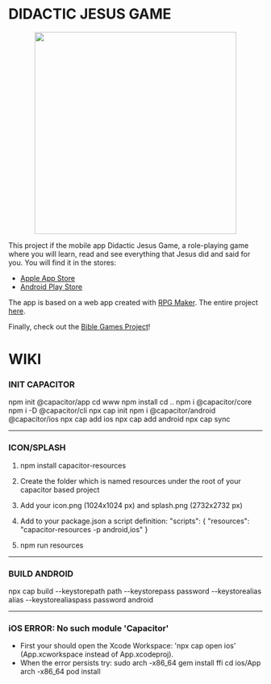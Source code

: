 # DIDACTIC JESUS GAME

<p align="center">
  <img src="./demo.gif" alt="" width="400" />
</p>

This project if the mobile app Didactic Jesus Game, a role-playing game where you will learn, read and see everything that Jesus did and said for you.
You will find it in the stores:
- [Apple App Store](https://apps.apple.com/us/app/didacticjesusgame/id1671402476)
- [Android Play Store](https://play.google.com/store/apps/details?id=com.biblegamesproject.didacticjesusgame&pli=1)

The app is based on a web app created with [RPG Maker](https://www.rpgmakerweb.com). The entire project [here](https://github.com/biblegamesproject/didactic-jesus-game).

Finally, check out the [Bible Games Project](https://biblegamesproject.com)!

# WIKI

### INIT CAPACITOR
npm init @capacitor/app
cd www
npm install
cd ..
npm i @capacitor/core
npm i -D @capacitor/cli
npx cap init
npm i @capacitor/android @capacitor/ios
npx cap add ios
npx cap add android
npx cap sync

---

### ICON/SPLASH
1. npm install capacitor-resources
2. Create the folder which is named resources under the root of your capacitor based project
3. Add your icon.png (1024x1024 px) and splash.png (2732x2732 px)
4. Add to your package.json a script definition:
"scripts": {
   "resources": "capacitor-resources -p android,ios"
}

5. npm run resources

---

### BUILD ANDROID
npx cap build --keystorepath path --keystorepass password --keystorealias alias --keystorealiaspass password android

---

### iOS ERROR: No such module 'Capacitor'
- First your should open the Xcode Workspace: 'npx cap open ios' (App.xcworkspace instead of App.xcodeproj).
- When the error persists try:
   sudo arch -x86_64 gem install ffi
   cd ios/App
   arch -x86_64 pod install